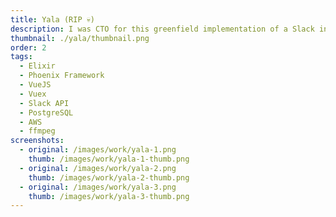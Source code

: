 ```yaml
---
title: Yala (RIP 💀)
description: I was CTO for this greenfield implementation of a Slack integration and web app for perfectly-timed social posting and branded image/video composition. Work also included hiring and managing a development team as well as all DevOps responsibilities.
thumbnail: ./yala/thumbnail.png
order: 2
tags:
  - Elixir
  - Phoenix Framework
  - VueJS
  - Vuex
  - Slack API
  - PostgreSQL
  - AWS
  - ffmpeg
screenshots:
  - original: /images/work/yala-1.png
    thumb: /images/work/yala-1-thumb.png
  - original: /images/work/yala-2.png
    thumb: /images/work/yala-2-thumb.png
  - original: /images/work/yala-3.png
    thumb: /images/work/yala-3-thumb.png
---
```

